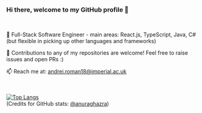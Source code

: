 ### Hi there, welcome to my GitHub profile 👋

<br> 

🌱 Full-Stack Software Engineer - main areas: React.js, TypeScript, Java, C# (but flexible in picking up other languages and frameworks)

👯 Contributions to any of my repositories are welcome! Feel free to raise issues and open PRs :) 

📫 Reach me at: andrei.roman18@imperial.ac.uk

<br>

[![Top Langs](https://github-readme-stats.vercel.app/api/top-langs/?username=andrei124&layout=compact&hide=html,css)](https://github.com/anuraghazra/github-readme-stats) <br>
(Credits for GitHub stats: [@anuraghazra](https://github.com/anuraghazra/github-readme-stats))

<br> <br> 


<!--
**andrei124/andrei124** is a ✨ _special_ ✨ repository because its `README.md` (this file) appears on your GitHub profile.

Here are some ideas to get you started:

- 🔭 I’m currently working on ...
- 🌱 I’m currently learning ...
- 👯 I’m looking to collaborate on ...
- 🤔 I’m looking for help with ...
- 💬 Ask me about ...
- 📫 How to reach me: ...
- 😄 Pronouns: ...
- ⚡ Fun fact: ...
-->
